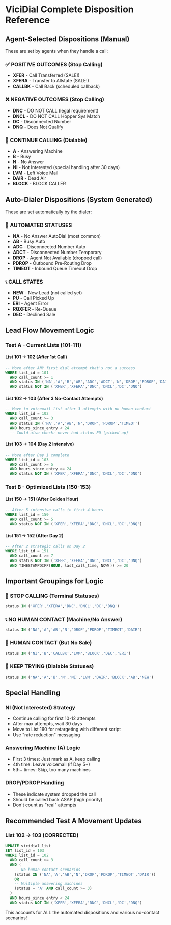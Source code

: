 # ViciDial Complete Disposition Reference

## Agent-Selected Dispositions (Manual)
These are set by agents when they handle a call:

### ✅ POSITIVE OUTCOMES (Stop Calling)
- **XFER** - Call Transferred (SALE!)
- **XFERA** - Transfer to Allstate (SALE!)
- **CALLBK** - Call Back (scheduled callback)

### ❌ NEGATIVE OUTCOMES (Stop Calling)
- **DNC** - DO NOT CALL (legal requirement)
- **DNCL** - DO NOT CALL Hopper Sys Match
- **DC** - Disconnected Number
- **DNQ** - Does Not Qualify

### 🔄 CONTINUE CALLING (Dialable)
- **A** - Answering Machine
- **B** - Busy
- **N** - No Answer
- **NI** - Not Interested (special handling after 30 days)
- **LVM** - Left Voice Mail
- **DAIR** - Dead Air
- **BLOCK** - BLOCK CALLER

## Auto-Dialer Dispositions (System Generated)
These are set automatically by the dialer:

### 🤖 AUTOMATED STATUSES
- **NA** - No Answer AutoDial (most common)
- **AB** - Busy Auto
- **ADC** - Disconnected Number Auto
- **ADCT** - Disconnected Number Temporary
- **DROP** - Agent Not Available (dropped call)
- **PDROP** - Outbound Pre-Routing Drop
- **TIMEOT** - Inbound Queue Timeout Drop

### 📞 CALL STATES
- **NEW** - New Lead (not called yet)
- **PU** - Call Picked Up
- **ERI** - Agent Error
- **RQXFER** - Re-Queue
- **DEC** - Declined Sale

## Lead Flow Movement Logic

### Test A - Current Lists (101-111)

#### List 101 → 102 (After 1st Call)
```sql
-- Move after ANY first dial attempt that's not a success
WHERE list_id = 101 
  AND call_count >= 1 
  AND status IN ('NA','A','B','AB','ADC','ADCT','N','DROP','PDROP','DAIR')
  AND status NOT IN ('XFER','XFERA','DNC','DNCL','DC','DNQ')
```

#### List 102 → 103 (After 3 No-Contact Attempts)
```sql
-- Move to voicemail list after 3 attempts with no human contact
WHERE list_id = 102
  AND call_count >= 3
  AND status IN ('NA','A','AB','N','DROP','PDROP','TIMEOT')
  AND hours_since_entry < 24
  -- Could also check: never had status PU (picked up)
```

#### List 103 → 104 (Day 2 Intensive)
```sql
-- Move after Day 1 complete
WHERE list_id = 103
  AND call_count >= 5
  AND hours_since_entry >= 24
  AND status NOT IN ('XFER','XFERA','DNC','DNCL','DC','DNQ')
```

### Test B - Optimized Lists (150-153)

#### List 150 → 151 (After Golden Hour)
```sql
-- After 5 intensive calls in first 4 hours
WHERE list_id = 150
  AND call_count >= 5
  AND status NOT IN ('XFER','XFERA','DNC','DNCL','DC','DNQ')
```

#### List 151 → 152 (After Day 2)
```sql
-- After 2 strategic calls on Day 2
WHERE list_id = 151
  AND call_count >= 7
  AND status NOT IN ('XFER','XFERA','DNC','DNCL','DC','DNQ')
  AND TIMESTAMPDIFF(HOUR, last_call_time, NOW()) >= 20
```

## Important Groupings for Logic

### 🛑 STOP CALLING (Terminal Statuses)
```sql
status IN ('XFER','XFERA','DNC','DNCL','DC','DNQ')
```

### 📞 NO HUMAN CONTACT (Machine/No Answer)
```sql
status IN ('NA','A','AB','N','DROP','PDROP','TIMEOT','DAIR')
```

### 👤 HUMAN CONTACT (But No Sale)
```sql
status IN ('NI','B','CALLBK','LVM','BLOCK','DEC','ERI')
```

### 🔄 KEEP TRYING (Dialable Statuses)
```sql
status IN ('NA','A','B','N','NI','LVM','DAIR','BLOCK','AB','NEW')
```

## Special Handling

### NI (Not Interested) Strategy
- Continue calling for first 10-12 attempts
- After max attempts, wait 30 days
- Move to List 160 for retargeting with different script
- Use "rate reduction" messaging

### Answering Machine (A) Logic
- First 3 times: Just mark as A, keep calling
- 4th time: Leave voicemail (if Day 5+)
- 5th+ times: Skip, too many machines

### DROP/PDROP Handling
- These indicate system dropped the call
- Should be called back ASAP (high priority)
- Don't count as "real" attempts

## Recommended Test A Movement Updates

### List 102 → 103 (CORRECTED)
```sql
UPDATE vicidial_list 
SET list_id = 103
WHERE list_id = 102
  AND call_count >= 3
  AND (
    -- No human contact scenarios
    (status IN ('NA','A','AB','N','DROP','PDROP','TIMEOT','DAIR'))
    OR 
    -- Multiple answering machines
    (status = 'A' AND call_count >= 3)
  )
  AND hours_since_entry < 24
  AND status NOT IN ('XFER','XFERA','DNC','DNCL','DC','DNQ')
```

This accounts for ALL the automated dispositions and various no-contact scenarios!












